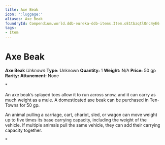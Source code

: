 ```yaml
---
title: Axe Beak
icon: ':luggage:'
aliases: Axe Beak
foundryId: Compendium.world.ddb-eureka-ddb-items.Item.oE1tbzqtlOnc4yE6
tags:
- Item
---
```


# Axe Beak

**Axe Beak**
_Unknown_
**Type:** Unknown
**Quantity:** 1
**Weight:** N/A
**Price:** 50 gp
**Rarity:** 
**Attunement:** None

*<p>An axe beak’s splayed toes allow it to run across snow, and it can carry as much weight as a mule. A domesticated axe beak can be purchased in Ten-Towns for 50 gp.

An animal pulling a carriage, cart, chariot, sled, or wagon can move weight up to five times its base carrying capacity, including the weight of the vehicle. If multiple animals pull the same vehicle, they can add their carrying capacity together.</p>*